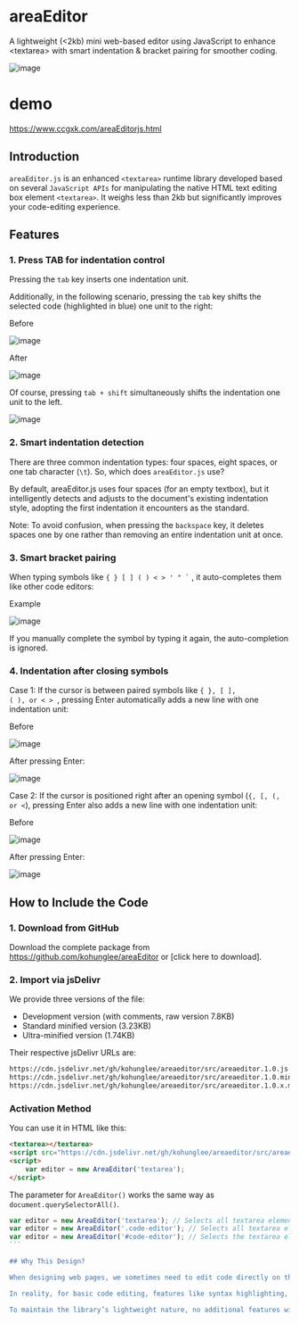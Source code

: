 # areaEditor
A lightweight (&lt;2kb) mini web-based editor using JavaScript to enhance &lt;textarea> with smart indentation &amp; bracket pairing for smoother coding.

![image](https://github.com/user-attachments/assets/fcb09041-6a9e-4ca8-96fa-9261780089af)

# demo

https://www.ccgxk.com/areaEditorjs.html

## Introduction‌
`areaEditor.js` is an enhanced `<textarea>` runtime library developed based on several `JavaScript APIs` for manipulating the native HTML text editing box element `<textarea>`. It weighs less than 2kb but significantly improves your code-editing experience.

## Features‌

### 1. Press TAB for indentation control‌

Pressing the `tab` key inserts one indentation unit.

Additionally, in the following scenario, pressing the `tab` key shifts the selected code (highlighted in blue) one unit to the right:

Before

![image](https://github.com/user-attachments/assets/ba5bc7a7-8061-4057-b8eb-249f3e11f74a)

After

![image](https://github.com/user-attachments/assets/5e38fba0-3f09-4037-8938-7452ba29dfcd)

Of course, pressing ‌`tab + shift‌` simultaneously shifts the indentation one unit to the left.

![image](https://github.com/user-attachments/assets/375f9301-b3f2-4ae9-b4aa-370a03c215cc)

### 2. Smart indentation detection‌

There are three common indentation types: four spaces, eight spaces, or one tab character (`\t`). So, which does `areaEditor.js` use?

By default, areaEditor.js uses ‌four spaces‌ (for an empty textbox), but it intelligently detects and adjusts to the document's existing indentation style, adopting the first indentation it encounters as the standard.

Note: To avoid confusion, when pressing the ‌`backspace‌` key, it deletes spaces one by one rather than removing an entire indentation unit at once.

### 3. Smart bracket pairing‌

When typing symbols like  <code>{ } [ ] ( ) &lt; > ' " `</code> , it auto-completes them like other code editors:

Example

![image](https://github.com/user-attachments/assets/9a7e94a4-cc21-42ff-8e46-5742097a55b0)

If you manually complete the symbol by typing it again, the auto-completion is ignored.

### 4. Indentation after closing symbols‌

‌Case 1‌: If the cursor is between paired symbols like <code>{ }, [ ], ( ), or &lt; > </code>, pressing ‌Enter‌ automatically adds a new line with one indentation unit:

Before

![image](https://github.com/user-attachments/assets/9a6b22ac-a0a9-4ee3-92f4-8295c3ba7a42)

After pressing Enter:

![image](https://github.com/user-attachments/assets/c3b9efde-0ea7-47d9-b69f-cb866f65ad1f)

‌Case 2‌: If the cursor is positioned right after an opening symbol (`{, [, (, or <`), pressing ‌Enter‌ also adds a new line with one indentation unit:

Before

![image](https://github.com/user-attachments/assets/f2ac2573-fec0-42e5-9a4f-2ab3f67a8fcc)

After pressing Enter:

![image](https://github.com/user-attachments/assets/11709e89-c9e3-4b32-aa5e-4cb4a98b273c)


## How to Include the Code‌

### 1. Download from GitHub
Download the complete package from https://github.com/kohunglee/areaEditor or [click here to download].

### 2. Import via jsDelivr

We provide three versions of the file:

- Development version (with comments, raw version 7.8KB)
- Standard minified version (3.23KB)
- Ultra-minified version (1.74KB)

Their respective jsDelivr URLs are:

```markdown
https://cdn.jsdelivr.net/gh/kohunglee/areaeditor/src/areaeditor.1.0.js
https://cdn.jsdelivr.net/gh/kohunglee/areaeditor/src/areaeditor.1.0.min.js
https://cdn.jsdelivr.net/gh/kohunglee/areaeditor/src/areaeditor.1.0.x.min.js
```

### Activation Method

You can use it in HTML like this:

```html
<textarea></textarea>
<script src="https://cdn.jsdelivr.net/gh/kohunglee/areaeditor/src/areaeditor.1.0.x.min.js" integrity="sha384-RTBPOUPVgzaOVDXWZ/mS0hvla8SOJ3IKws1/ZuALSn00+z7uFpCZinpacy7LIZzb" crossorigin="anonymous"></script>
<script>
    var editor = new AreaEditor('textarea');
</script>
```

The parameter for `AreaEditor()` works the same way as `document.querySelectorAll()`.

```javascript
var editor = new AreaEditor('textarea'); // Selects all textarea elements
var editor = new AreaEditor('.code-editor'); // Selects all textarea elements with class "code-editor"
var editor = new AreaEditor('#code-editor'); // Selects the textarea element with ID "code-editor"
```‌

## Why This Design?‌

When designing web pages, we sometimes need to edit code directly on the page. The usual approach is to use a native <code>&lt;textarea></code>, but this offers a poor experience. Alternatively, we could integrate full-fledged code editors like ‌[Code Mirror](https://codemirror.net/ "Code Mirror") or [Ace](https://ace.c9.io/ "Ace"), but their size is excessive (even minified versions often exceed 100kb), making them overkill for simple pages.

In reality, for basic code editing, features like syntax highlighting, autocompletion, or bracket hints aren’t always essential—‌indentation is the real necessity‌. By solving just this problem, we can dramatically improve the webpage’s usability.

To maintain the library’s lightweight nature, no additional features will likely be added in the future. Instead, the focus will remain on refining the four core functionalities described above.
